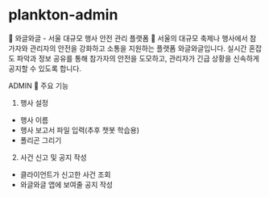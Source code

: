 # plankton-admin
🎉 와글와글 - 서울 대규모 행사 안전 관리 플랫폼 🎉
서울의 대규모 축제나 행사에서 참가자와 관리자의 안전을 강화하고 소통을 지원하는 플랫폼 와글와글입니다. 실시간 혼잡도 파악과 정보 공유를 통해 참가자의 안전을 도모하고, 관리자가 긴급 상황을 신속하게 공지할 수 있도록 합니다.

ADMIN
🌟 주요 기능
1. 행사 설정
  - 행사 이름
  - 행사 보고서 파일 입력(추후 챗봇 학습용)
  - 폴리곤 그리기

2. 사건 신고 및 공지 작성
  - 클라이언트가 신고한 사건 조회
  - 와글와글 앱에 보여줄 공지 작성

